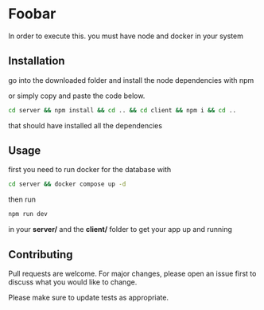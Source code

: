 # Foobar

In order to execute this. you must have node and docker in your system

## Installation

go into the downloaded folder and install the node dependencies with npm

or simply copy and paste the code below.

```bash
cd server && npm install && cd .. && cd client && npm i && cd ..
```

that should have installed all the dependencies

## Usage

first you need to run docker for the database with

```bash
cd server && docker compose up -d
```

then run

```bash
npm run dev
```

in your **server/** and the **client/** folder to get your app up and running

## Contributing

Pull requests are welcome. For major changes, please open an issue first
to discuss what you would like to change.

Please make sure to update tests as appropriate.
